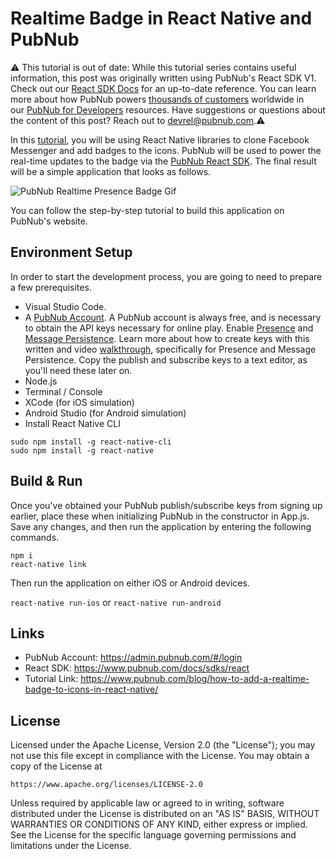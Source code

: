 # Realtime Badge in React Native and PubNub

⚠️ This tutorial is out of date: While this tutorial series contains useful information, this post was originally written using PubNub's React SDK V1. Check out our [React SDK Docs](https://www.pubnub.com/docs/sdks/react) for an up-to-date reference. You can learn more about how PubNub powers [thousands of customers](https://www.pubnub.com/customers/) worldwide in our [PubNub for Developers](https://www.pubnub.com/developers/) resources. Have suggestions or questions about the content of this post? Reach out to devrel@pubnub.com.⚠️

In this [tutorial](https://www.pubnub.com/blog/how-to-add-a-realtime-badge-to-icons-in-react-native/), you will be using React Native libraries to clone Facebook Messenger and add badges to the icons. PubNub will be used to power the real-time updates to the badge via the [PubNub React SDK](https://www.pubnub.com/docs/sdks/react). The final result will be a simple application that looks as follows.

![PubNub Realtime Presence Badge Gif](https://media.giphy.com/media/MFmLnJKpRo9YXqbd1I/giphy.gif)

You can follow the step-by-step tutorial to build this application on PubNub's website.

## Environment Setup
In order to start the development process, you are going to need to prepare a few prerequisites.
* Visual Studio Code.
* A [PubNub Account](https://admin.pubnub.com/#/login). A PubNub account is always free, and is necessary to obtain the API keys necessary for online play. Enable [Presence](https://www.pubnub.com/how-to/admin-portal-presence/) and [Message Persistence](https://www.pubnub.com/how-to/admin-portal-persistence/). Learn more about how to create keys with this written and video [walkthrough](https://www.pubnub.com/how-to/admin-portal-create-keys/), specifically for Presence and Message Persistence. Copy the publish and subscribe keys to a text editor, as you'll need these later on.
* Node.js
* Terminal / Console
* XCode (for iOS simulation)
* Android Studio (for Android simulation)
* Install React Native CLI
```
sudo npm install -g react-native-cli
sudo npm install -g react-native
```
## Build & Run

Once you've obtained your PubNub publish/subscribe keys from signing up earlier, place these when initializing PubNub in the constructor in App.js.
Save any changes, and then run the application by entering the following commands.

 ```
 npm i
 react-native link
 ```
 Then run the application on either iOS or Android devices.

 ```react-native run-ios``` or ```react-native run-android```

## Links
- PubNub Account: https://admin.pubnub.com/#/login
- React SDK: https://www.pubnub.com/docs/sdks/react
- Tutorial Link: https://www.pubnub.com/blog/how-to-add-a-realtime-badge-to-icons-in-react-native/

## License
Licensed under the Apache License, Version 2.0 (the "License");
you may not use this file except in compliance with the License.
You may obtain a copy of the License at

    https://www.apache.org/licenses/LICENSE-2.0

Unless required by applicable law or agreed to in writing, software
distributed under the License is distributed on an "AS IS" BASIS,
WITHOUT WARRANTIES OR CONDITIONS OF ANY KIND, either express or implied.
See the License for the specific language governing permissions and
limitations under the License.
